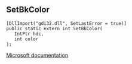 ## SetBkColor

```
[DllImport("gdi32.dll", SetLastError = true)]
public static extern int SetBkColor(
   IntPtr hdc,
   int color
);
```

[Microsoft documentation](https://docs.microsoft.com/en-us/windows/win32/api/wingdi/nf-wingdi-setbkcolor)
